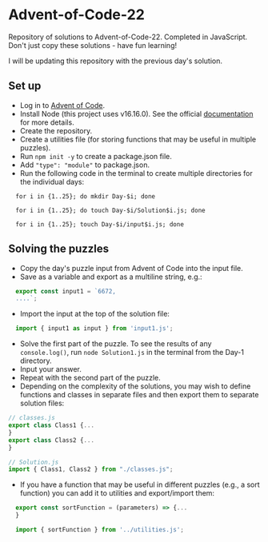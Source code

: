 # Advent-of-Code-22
Repository of solutions to Advent-of-Code-22. Completed in JavaScript. Don't just copy these solutions - have fun learning!

I will be updating this repository with the previous day's solution.

## Set up
- Log in to [Advent of Code](https://adventofcode.com/).
- Install Node (this project uses v16.16.0). See the official [documentation](https://nodejs.dev/en/learn/how-to-install-nodejs/) for more details.
- Create the repository.
- Create a utilities file (for storing functions that may be useful in multiple puzzles).
- Run `npm init -y` to create a package.json file.
- Add `"type": "module"` to package.json.
- Run the following code in the terminal to create multiple directories for the individual days:
```
  for i in {1..25}; do mkdir Day-$i; done
```
```
  for i in {1..25}; do touch Day-$i/Solution$i.js; done
```
```
  for i in {1..25}; touch Day-$i/input$i.js; done
```

## Solving the puzzles
- Copy the day's puzzle input from Advent of Code into the input file.
- Save as a variable and export as a multiline string, e.g.:
```javascript
  export const input1 = `6672, 
  ....`;
```
- Import the input at the top of the solution file:
```javascript
  import { input1 as input } from 'input1.js'; 
```
- Solve the first part of the puzzle. To see the results of any `console.log()`, run `node Solution1.js` in the terminal from the Day-1 directory.
- Input your answer.
- Repeat with the second part of the puzzle. 
- Depending on the complexity of the solutions, you may wish to define functions and classes in separate files and then export them to separate solution files:
```javascript
// classes.js
export class Class1 {...
}
export class Class2 {...
}
```
```javascript
// Solution.js
import { Class1, Class2 } from "./classes.js";
```
- If you have a function that may be useful in different puzzles (e.g., a sort function) you can add it to utilities and export/import them:
```javascript
  export const sortFunction = (parameters) => {...
  } 
```
```javascript
  import { sortFunction } from '../utilities.js';
```
